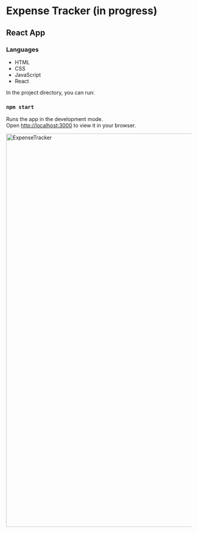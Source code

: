 # Expense Tracker (in progress)
## React App
### Languages
- HTML
- CSS
- JavaScript
- React

In the project directory, you can run:

### `npm start`

Runs the app in the development mode.\
Open [http://localhost:3000](http://localhost:3000) to view it in your browser.

<img width="1066" alt="ExpenseTracker" src="https://user-images.githubusercontent.com/114956891/225153376-8da05262-b769-41c1-b727-50788cc62774.png">
